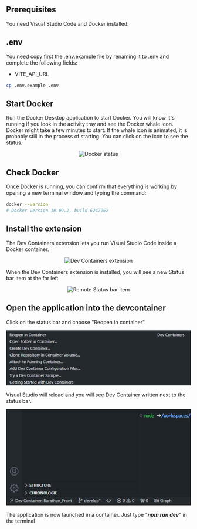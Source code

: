 ## Prerequisites

You need Visual Studio Code and Docker installed.

## .env

You need copy first the .env.example file by renaming it to .env and complete the following fields:

- VITE_API_URL

```bash
cp .env.example .env
```

## Start Docker

Run the Docker Desktop application to start Docker. You will know it's running if you look in the activity tray and see the Docker whale icon.
Docker might take a few minutes to start. If the whale icon is animated, it is probably still in the process of starting. You can click on the icon to see the status.

<div align="center">
<IMG  src="https://code.visualstudio.com/assets/docs/devcontainers/tutorial/docker-status.png"  alt="Docker status"/>
</div>

## Check Docker

Once Docker is running, you can confirm that everything is working by opening a new terminal window and typing the command:

```bash
docker --version
# Docker version 18.09.2, build 6247962
```

## Install the extension

The Dev Containers extension lets you run Visual Studio Code inside a Docker container.

<div align="center">
<IMG  src="https://code.visualstudio.com/assets/docs/devcontainers/tutorial/dev-containers-extension.png"  alt="Dev Containers extension" width=600px />
</div>

When the Dev Containers extension is installed, you will see a new Status bar item at the far left.

<div align="center">
<IMG  src="https://code.visualstudio.com/assets/docs/devcontainers/tutorial/remote-status-bar.png"  alt="Remote Status bar item"/>
</div>

## Open the application into the devcontainer

Click on the status bar and choose "Reopen in container".

<div align="center">

![reopenInContainer.png](./documentation/readme_image/reopenInContainer.png)

</div>

Visual Studio will reload and you will see Dev Container written next to the status bar.

<div align="center">

![applicationLaunched.png](./documentation/readme_image/applicationLaunched.png)

</div>

The application is now launched in a container. Just type "**_npm run dev_**" in the terminal
